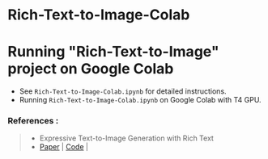 # Rich-Text-to-Image-Colab

# Running "Rich-Text-to-Image" project on Google Colab
* See `Rich-Text-to-Image-Colab.ipynb` for detailed instructions.  
* Running `Rich-Text-to-Image-Colab.ipynb` on Google Colab with T4 GPU.


### References :   
> * Expressive Text-to-Image Generation with Rich Text  
> * [Paper](https://arxiv.org/abs/2304.06720) | [Code](https://github.com/songweige/rich-text-to-image) |
